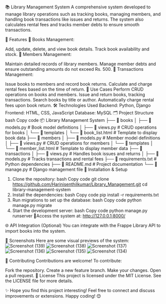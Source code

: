 📚 Library Management System
A comprehensive system developed to manage library operations such as tracking books, managing members, and handling book transactions like issues and returns. The system also calculates rental fees and tracks member debts to ensure smooth transactions.

🚀 Features
📖 Books Management:

Add, update, delete, and view book details.
Track book availability and stock.
👥 Members Management:

Maintain detailed records of library members.
Manage member debts and ensure outstanding amounts do not exceed Rs. 500.
🔄 Transactions Management:

Issue books to members and record book returns.
Calculate and charge rental fees based on the time of return.
🔄 Use Cases
Perform CRUD operations on books and members.
Issue and return books, tracking transactions.
Search books by title or author.
Automatically charge rental fees upon book return.
🛠️ Technologies Used
Backend: Python, Django
Frontend: HTML, CSS, JavaScript
Database: MySQL
🗂️ Project Structure
bash
Copy code
📦 Library Management System
├── 📁 books
│   ├── 📄 models.py        # Book model definitions
│   ├── 📄 views.py         # CRUD operations for books
│   └── 📁 templates
│       └── 📄 book_list.html   # Template to display book data
├── 📁 members
│   ├── 📄 models.py        # Member model definitions
│   ├── 📄 views.py         # CRUD operations for members
│   └── 📁 templates
│       └── 📄 member_list.html   # Template to display member data
├── 📁 transactions
│   ├── 📄 views.py         # Handles book issues and returns
│   ├── 📄 models.py        # Tracks transactions and rental fees
├── 📄 requirements.txt      # Python dependencies
├── 📄 README.md             # Project documentation
└── 📄 manage.py             # Django management file
🔧 Installation & Setup
1. Clone the repository:
bash
Copy code
git clone https://github.com/Harinisenthilkumar/Library_Management.git
cd library-management-system
2. Install the dependencies:
bash
Copy code
pip install -r requirements.txt
3. Run migrations to set up the database:
bash
Copy code
python manage.py migrate
4. Start the development server:
bash
Copy code
python manage.py runserver
📍Access the system at: http://127.0.0.1:8000/

🌐 API Integration (Optional)
You can integrate with the Frappe Library API to import books into the system.

📸 Screenshots
Here are some visual previews of the system:
![Screenshot (139)](https://github.com/user-attachments/assets/6b04e1af-a5dd-4c73-992c-bd3bc646470c)
![Screenshot (138)](https://github.com/user-attachments/assets/268173ae-f736-42e2-8df9-675730053380)
![Screenshot (137)](https://github.com/user-attachments/assets/afe8a291-8e14-4af0-b2c9-d0b563769e02)
![Screenshot (136)](https://github.com/user-attachments/assets/fc2debb1-c652-4617-917c-0268918f2157)
![Screenshot (135)](https://github.com/user-attachments/assets/5e67ebea-e711-4110-9dc6-9af40fab3a56)
![Screenshot (134)](https://github.com/user-attachments/assets/f310fdc4-2ba5-43a8-8571-cf4b5fe433b2)




🤝 Contributing
Contributions are welcome!
To contribute:

Fork the repository.
Create a new feature branch.
Make your changes.
Open a pull request.
📝 License
This project is licensed under the MIT License. See the LICENSE file for more details.

✨ Hope you find this project interesting! Feel free to connect and discuss improvements or extensions. Happy coding! 😊

